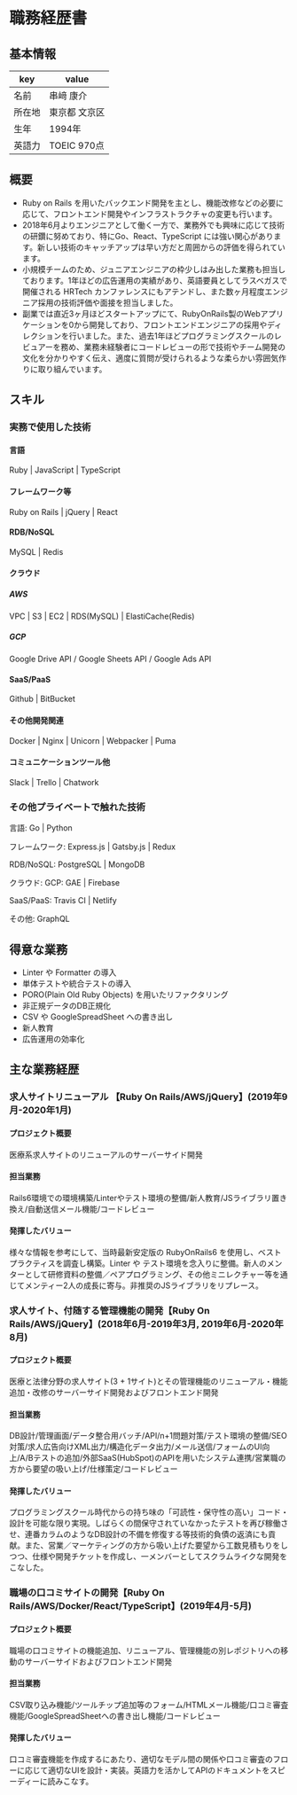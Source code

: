 # 職務経歴書
## 基本情報
| key | value |
|----|----|
| 名前 | 串﨑 康介 |
| 所在地 | 東京都 文京区 |
| 生年 | 1994年 |
| 英語力 | TOEIC 970点 |

## 概要
- Ruby on Rails を用いたバックエンド開発を主とし、機能改修などの必要に応じて、フロントエンド開発やインフラストラクチャの変更も行います。
- 2018年6月よりエンジニアとして働く一方で、業務外でも興味に応じて技術の研鑽に努めており、特にGo、React、TypeScript には強い関心があります。新しい技術のキャッチアップは早い方だと周囲からの評価を得られています。
- 小規模チームのため、ジュニアエンジニアの枠少しはみ出した業務も担当しております。1年ほどの広告運用の実績があり、英語要員としてラスベガスで開催される HRTech カンファレンスにもアテンドし、また数ヶ月程度エンジニア採用の技術評価や面接を担当しました。
- 副業では直近3ヶ月ほどスタートアップにて、RubyOnRails製のWebアプリケーションを0から開発しており、フロントエンドエンジニアの採用やディレクションを行いました。また、過去1年ほどプログラミングスクールのレビュアーを務め、業務未経験者にコードレビューの形で技術やチーム開発の文化を分かりやすく伝え、適度に質問が受けられるような柔らかい雰囲気作りに取り組んでいます。

## スキル
### 実務で使用した技術
#### 言語
Ruby | JavaScript | TypeScript
#### フレームワーク等
Ruby on Rails | jQuery | React
#### RDB/NoSQL
MySQL | Redis
#### クラウド
##### AWS
VPC | S3 | EC2 | RDS(MySQL) | ElastiCache(Redis)
##### GCP
Google Drive API / Google Sheets API / Google Ads API
#### SaaS/PaaS
Github | BitBucket
#### その他開発関連
Docker | Nginx | Unicorn | Webpacker | Puma
#### コミュニケーションツール他
Slack | Trello | Chatwork

### その他プライベートで触れた技術
言語: Go | Python

フレームワーク: Express.js | Gatsby.js | Redux

RDB/NoSQL: PostgreSQL | MongoDB

クラウド: GCP: GAE | Firebase

SaaS/PaaS: Travis CI | Netlify

その他: GraphQL

## 得意な業務
- Linter や Formatter の導入
- 単体テストや統合テストの導入
- PORO(Plain Old Ruby Objects) を用いたリファクタリング
- 非正規データのDB正規化
- CSV や GoogleSpreadSheet への書き出し
- 新人教育
- 広告運用の効率化

## 主な業務経歴
### 求人サイトリニューアル 【Ruby On Rails/AWS/jQuery】(2019年9月-2020年1月)

#### プロジェクト概要

医療系求人サイトのリニューアルのサーバーサイド開発

#### 担当業務

Rails6環境での環境構築/Linterやテスト環境の整備/新人教育/JSライブラリ置き換え/自動送信メール機能/コードレビュー

#### 発揮したバリュー

様々な情報を参考にして、当時最新安定版の RubyOnRails6 を使用し、ベストプラクティスを調査し構築。Linter や テスト環境を念入りに整備。新人のメンターとして研修資料の整備／ペアプログラミング、その他ミニレクチャー等を通じてメンティー2人の成長に寄与。非推奨のJSライブラリをリプレース。

### 求人サイト、付随する管理機能の開発【Ruby On Rails/AWS/jQuery】(2018年6月-2019年3月, 2019年6月-2020年8月)

#### プロジェクト概要

医療と法律分野の求人サイト(3 + 1サイト)とその管理機能のリニューアル・機能追加・改修のサーバーサイド開発およびフロントエンド開発

#### 担当業務

DB設計/管理画面/データ整合用バッチ/API/n+1問題対策/テスト環境の整備/SEO対策/求人広告向けXML出力/構造化データ出力/メール送信/フォームのUI向上/A/Bテストの追加/外部SaaS(HubSpot)のAPIを用いたシステム連携/営業職の方から要望の吸い上げ/仕様策定/コードレビュー

#### 発揮したバリュー

プログラミングスクール時代からの持ち味の「可読性・保守性の高い」コード・設計を可能な限り実現。しばらくの間保守されていなかったテストを再び稼働させ、連番カラムのようなDB設計の不備を修復する等技術的負債の返済にも貢献。また、営業／マーケティングの方から吸い上げた要望から工数見積もりをしつつ、仕様や開発チケットを作成し、一メンバーとしてスクラムライクな開発をこなした。

### 職場の口コミサイトの開発【Ruby On Rails/AWS/Docker/React/TypeScript】(2019年4月-5月)

#### プロジェクト概要

職場の口コミサイトの機能追加、リニューアル、管理機能の別レポジトリへの移動のサーバーサイドおよびフロントエンド開発

#### 担当業務

CSV取り込み機能/ツールチップ追加等のフォーム/HTMLメール機能/口コミ審査機能/GoogleSpreadSheetへの書き出し機能/コードレビュー

#### 発揮したバリュー

口コミ審査機能を作成するにあたり、適切なモデル間の関係や口コミ審査のフローに応じて適切なUIを設計・実装。英語力を活かしてAPIのドキュメントをスピーディーに読みこなす。
